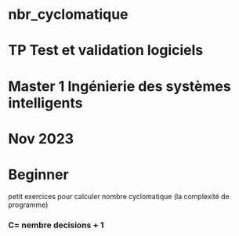 # nbr_cyclomatique
# TP Test et validation logiciels
# Master 1 Ingénierie des systèmes intelligents
# Nov 2023
# Beginner

petit exercices pour calculer nombre cyclomatique (la complexité de programme)
<h3>C= nembre decisions + 1 </h3>
